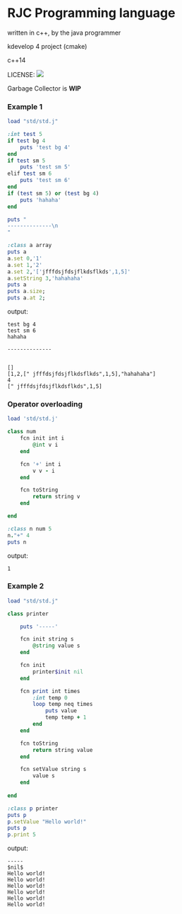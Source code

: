 # RJC Programming language
written in c++, by the java programmer

kdevelop 4 project (cmake)

c++14

LICENSE: ![](http://www.wtfpl.net/wp-content/uploads/2012/12/wtfpl-badge-1.png)

Garbage Collector is **WIP**

### Example 1

```ruby
load "std/std.j"

:int test 5
if test bg 4
	puts 'test bg 4'
end
if test sm 5
	puts 'test sm 5'
elif test sm 6
	puts 'test sm 6'
end
if (test sm 5) or (test bg 4)
	puts 'hahaha'
end

puts "
--------------\n
"

:class a array
puts a
a.set 0,'1'
a.set 1,'2'
a.set 2,'['jfffdsjfdsjflkdsflkds',1,5]'
a.setString 3,'hahahaha'
puts a
puts a.size;
puts a.at 2;

```

output:
```
test bg 4
test sm 6
hahaha

--------------


[]
[1,2,[" jfffdsjfdsjflkdsflkds",1,5],"hahahaha"]
4
[" jfffdsjfdsjflkdsflkds",1,5]
```

### Operator overloading

```ruby
load 'std/std.j'

class num
	fcn init int i
		@int v i
	end

	fcn '+' int i
		v v - i
	end

	fcn toString
		return string v
	end

end

:class n num 5
n."+" 4
puts n
```

output:
```
1
```

### Example 2
```ruby
load "std/std.j"

class printer

	puts '-----'

	fcn init string s
		@string value s
	end

	fcn init
		printer$init nil
	end

	fcn print int times
		:int temp 0
		loop temp neq times
			puts value
			temp temp + 1
		end
	end

	fcn toString
		return string value
	end

	fcn setValue string s
		value s
	end
	
end

:class p printer
puts p
p.setValue "Hello world!"
puts p
p.print 5
```
output:
```
-----
$nil$
Hello world!
Hello world!
Hello world!
Hello world!
Hello world!
Hello world!
```
